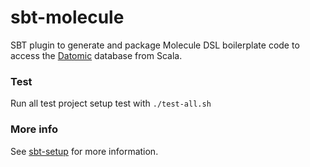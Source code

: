 # sbt-molecule
SBT plugin to generate and package Molecule DSL boilerplate code to access the [Datomic](https://www.datomic.com) database from Scala.

### Test
Run all test project setup test with `./test-all.sh`

### More info
See [sbt-setup](https://www.scalamolecule.org/setup/sbt-setup/) for more information.